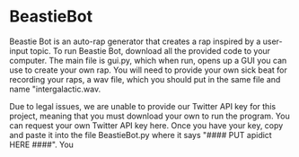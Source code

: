 # BeastieBot
Beastie Bot is an auto-rap generator that creates a rap inspired by a user-input topic. To run Beastie Bot, download all the provided code to your computer. The main file is gui.py, which when run, opens up a GUI you can use to create your own rap. You will need to provide your own sick beat for recording your raps, a wav file, which you should put in the same file and name "intergalactic.wav.

Due to legal issues, we are unable to provide our Twitter API key for this project, meaning that you must download your own to run the program. You can request your own Twitter API key here. Once you have your key, copy and paste it into the file BeastieBot.py where it says "#### PUT apidict HERE ####". You 

